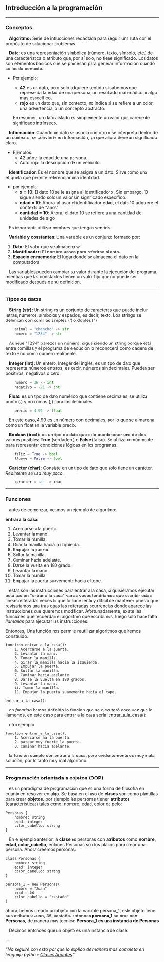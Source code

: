 ## Introducción a la programación
---
### Conceptos.

&ensp; **Algoritmo:** Serie de intrucciones redactada para seguir una ruta con el propósito de solucionar problemas.
  
&ensp; **Dato:** es una representación simbólica (número, texto, símbolo, etc.) de una característica o atributo que, por sí solo, no tiene significado. Los datos son elementos básicos que se procesan para generar información cuando se les da contexto.
  
* Por ejemplo:
    * **42** es un dato, pero solo adquiere sentido si sabemos que representa la edad de una persona, un resultado matemático, o algo más específico.
    * **rojo** es un dato que, sin contexto, no indica si se refiere a un color, una advertencia, o un concepto abstracto.
  
    En resumen, un dato aislado es simplemente un valor que carece de significado intrínseco.
  
&ensp;  **Información:** Cuando un dato se asocia con otro o se interpreta dentro de un contexto, se convierte en información, ya que ahora tiene un significado claro.
  
* Ejemplos:
    * 42 años: la edad de una persona.
    * Auto rojo: la descripción de un vehículo.
  
&ensp; **Identificador:** Es el nombre que se asigna a un dato. Sirve como una etiqueta que permite referenciar una identidad.
  
* por ejemplo:
    * **x = 10**: El dato 10 se le asigna al identificador x. Sin embargo, 10 sigue siendo solo un valor sin significado específico.
    * **edad = 10**: Ahora, al usar el identificador edad, el dato 10 adquiere el contexto de "años".
    * **cantidad = 10**: Ahora, el dato 10 se refiere a una cantidad de unidades de algo.
  
&ensp; Es importante utilizar nombres que tengan sentido.
  
&ensp; **Variable y constantes:** Una variable es un conjunto formado por:
  
1. **Dato:** El valor que se almacena.w
2. **Identificador:** El nombre usado para referirse al dato.
3. **Espacio en memoria:** El lugar donde se almacena el dato en la computadora
  
&ensp; Las variables pueden cambiar su valor durante la ejecución del programa, mientras que las constantes tienen un valor fijo que no puede ser modificado después de su definición.
  
---
### Tipos de datos 
  
&ensp; **String (str):** Un string es un conjunto de caracteres que puede incluir letras, números, símbolos y espacios, es decir, texto. Los strings se delimitan con comillas simples (') o dobles (")
  
```python
    animal = "chancho" -> str
    numero = "1234" -> str
```
&ensp; Aunque "1234" parezca un número, sigue siendo un string porque está entre comillas y el programa de ejecución lo reconocerá como cadena de texto y no como número realmente.
  
&ensp; **Integer (int):** Un entero, Integer del inglés, es un tipo de dato que representa números enteros, es decir, números sin decimales. Pueden ser positivos, negativos o cero.
  
```python
    numero = 36 -> int
    negativo = -21 -> int
```
&ensp; **Float:** es un tipo de dato numérico que contiene decimales, se utiliza punto (**.**) y no comas (**,**) para los decimales.
  
```python
    precio = 4.99 -> float
```
&ensp; En este caso, 4.99 es un número con decimales, por lo que se almacena como un float en la variable precio.
  
&ensp; **Boolean (bool):** es un tipo de dato que solo puede tener uno de dos valores posibles: **True** (verdadero) o **False** (falso). Se utiliza comúnmente para representar condiciones lógicas en los programas.
  
```python
    feliz = True -> bool
    llueve = False -> bool
```
  
  
&ensp; **Carácter (char):** Consiste en un tipo de dato que solo tiene un carácter. *Realmente se usa muy poco.*
```python
    caracter = "a" -> char
```
  
---
### Funciones
  
&ensp; antes de comenzar, veamos un ejemplo de algoritmo:
  
**entrar a la casa**:
1. Acercarse a la puerta.
2. Levantar la mano.
3. Tomar la manilla.
4. Girar la manilla hacia la izquierda.
5. Empujar la puerta.
6. Soltar la manilla.
7. Caminar hacia adelante.
8. Darse la vuelta en 180 grado.
9. Levantar la mano.
10. Tomar la manilla
11. Empujar la puerta suavemente hacia el tope.
  
&ensp; estas son las instrucciones para entrar a la casa, si quisiéramos ejecutar esta acción "entrar a la casa" varias veces tendríamos que escribir estas líneas reiteradas veces lo que lo hace lento y difícil de mantener puesto que revisaríamos una tras otras las reiteradas ocurrencias donde aparece las instrucciones que queremos modificar. Afortunadamente, existe las funciones que recuerdan el algoritmo que escribimos, luego solo hace falta *llamarlas* para ejecutar las instrucciones. 
  
Entonces, Una función nos permite reutilizar algoritmos que hemos construido.
  


```pseudocode
function entrar_a_la_casa():
    1. Acercarse a la puerta.
    2. Levantar la mano.
    3. Tomar la manilla.
    4. Girar la manilla hacia la izquierda.
    5. Empujar la puerta.
    6. Soltar la manilla.
    7. Caminar hacia adelante.
    8. Darse la vuelta en 180 grados.
    9. Levantar la mano.
    10. Tomar la manilla.
    11. Empujar la puerta suavemente hacia el tope.

entrar_a_la_casa():
```
&ensp; en *function* hemos definido la funcion que se ejecutará cada vez que le llamemos, en este caso para entrar a la casa sería: entrar_a_la_casa():

&ensp; otro ejemplo

```pseudocode
function entrar_a_la_casa():
    1. Acercarse aa la puerta.
    2. patear muy fuerte la puerta.
    3. caminar hacia adelante.
```
&ensp; la funcion cumple con entrar a la casa, pero evidentemente es muy mala solución, por lo tanto muy mal algoritmo.

---
### Programación orientada a objetos (OOP)

&ensp; es un paradigma de programación que es una forma de filosofía en cuanto en resolver en algo. Se basa en el uso de **clases** son como plantillas para crear **objetos**. por ejemplo las personas tienen **atributos** (caracteristicas) tales como: nombre, edad, color de pelo:

```pseudocodigo
Personas {
    nombre: string
    edad: integer
    color_cabello: string
}
```
&ensp; En el ejemplo anterior, la **clase** es personas con **atributos** como **nombre, edad, color_cabello**, entones Personas son los planos para crear una persona. Ahora creemos personas:

```pseudocodigo
class Personas {
    nombre: string
    edad: integer
    color_cabello: string
}

persona_1 = new Personas(
    nombre = "Juan"
    edad = 36
    color_cabello = "castaño"  
)
```
ahora, hemos creado un objeto con la variable persona_1, este objeto tiene sus atributos: Juan, 36, castaño. entonces **persona_1** se creo con **Personas**, de manera mas tecnica: **Persona_1 es una instancia de Personas**

&ensp; Decimos entonces que un objeto es una instancia de clase.

...


*"No seguiré con esto por que lo explico de manera mas completa en lenguaje python: [Clases Apuntes](notebooks/clases_python.md)."*

